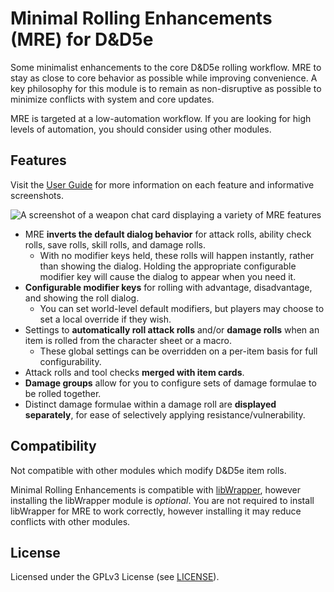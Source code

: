 # Minimal Rolling Enhancements (MRE) for D&D5e

Some minimalist enhancements to the core D&D5e rolling workflow.
MRE to stay as close to core behavior as possible while improving convenience.
A key philosophy for this module is to remain as non-disruptive as possible to minimize conflicts with system and core updates.

MRE is targeted at a low-automation workflow.
If you are looking for high levels of automation, you should consider using other modules.

## Features

Visit the [User Guide](https://github.com/schultzcole/FVTT-Minimal-Rolling-Enhancements-DND5E/wiki/User-Guide) for more information on each feature and informative screenshots.

![A screenshot of a weapon chat card displaying a variety of MRE features](https://f002.backblazeb2.com/file/cws-images/FVTT-MRE/flame-tongue.webp)

- MRE **inverts the default dialog behavior** for attack rolls, ability check rolls, save rolls, skill rolls, and damage rolls.
  - With no modifier keys held, these rolls will happen instantly, rather than showing the dialog.
    Holding the appropriate configurable modifier key will cause the dialog to appear when you need it.
- **Configurable modifier keys** for rolling with advantage, disadvantage, and showing the roll dialog.
  - You can set world-level default modifiers, but players may choose to set a local override if they wish.
- Settings to **automatically roll attack rolls** and/or **damage rolls** when an item is rolled from the character sheet or a macro.
  - These global settings can be overridden on a per-item basis for full configurability.
- Attack rolls and tool checks **merged with item cards**.
- **Damage groups** allow for you to configure sets of damage formulae to be rolled together.
- Distinct damage formulae within a damage roll are **displayed separately**, for ease of selectively applying resistance/vulnerability.

## Compatibility

Not compatible with other modules which modify D&D5e item rolls.

Minimal Rolling Enhancements is compatible with [libWrapper](https://foundryvtt.com/packages/lib-wrapper/),
however installing the libWrapper module is *optional*.
You are not required to install libWrapper for MRE to work correctly, however installing it may reduce conflicts with other modules.

## License

Licensed under the GPLv3 License (see [LICENSE](LICENSE)).
